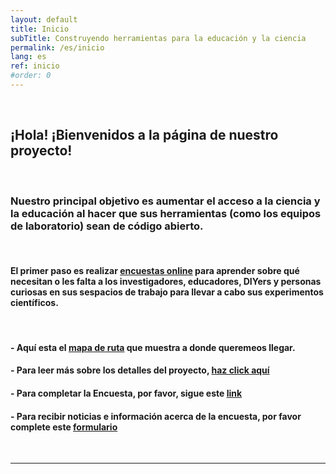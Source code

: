 ```yaml
---
layout: default
title: Inicio
subTitle: Construyendo herramientas para la educación y la ciencia
permalink: /es/inicio
lang: es
ref: inicio
#order: 0
---
```


<br>

## ¡Hola! ¡Bienvenidos a la página de nuestro proyecto!

<br>

### Nuestro principal objetivo es aumentar el acceso a la ciencia y la educación al hacer que sus herramientas (como los equipos de laboratorio) sean de código abierto.

<br>

#### El primer paso es realizar [encuestas online](bit.ly/BFOSH) para aprender sobre qué necesitan o les falta a los investigadores, educadores, DIYers y personas curiosas en sus sespacios de trabajo para llevar a cabo sus experimentos científicos.

<br>

#### - Aquí esta el [mapa de ruta](https://github.com/orgs/FOSH-following-demand/projects/2) que muestra a donde queremeos llegar.    

#### - Para leer más sobre los detalles del proyecto, [haz click aquí](https://fosh-following-demand.github.io/es/acerca)

#### - Para completar la Encuesta, por favor, sigue este [link](https://fosh-following-demand.github.io/es/encuesta)

#### - Para recibir noticias e información acerca de la encuesta, por favor complete este [formulario](https://fosh-following-demand.github.io/en/survey#contactform)

<br>

---
